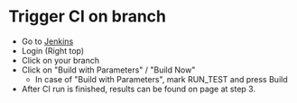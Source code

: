 # Trigger CI on branch
* Go to [Jenkins](http://lsv05432.swis.nl-cdc01.nxp.com:8080/job/SmartTRX/job/rfe/)
* Login (Right top)
* Click on your branch
* Click on "Build with Parameters" / "Build Now"
    * In case of "Build with Parameters", mark RUN_TEST and press Build
* After CI run is finished, results can be found on page at step 3.